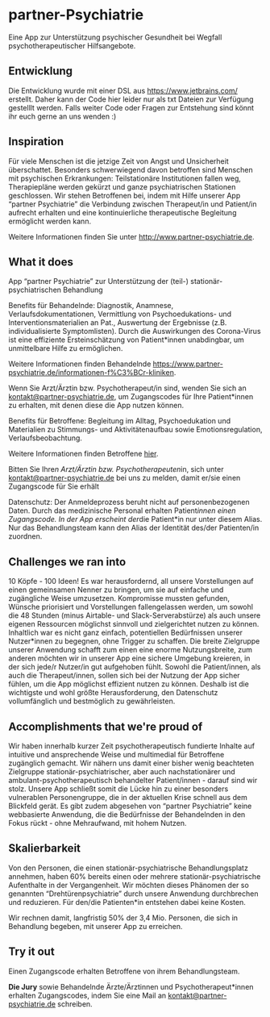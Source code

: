 # partner-Psychiatrie
Eine App zur Unterstützung psychischer Gesundheit bei Wegfall psychotherapeutischer Hilfsangebote.

## Entwicklung
Die Entwicklung wurde mit einer DSL aus https://www.jetbrains.com/ erstellt. Daher kann der Code hier leider nur als txt Dateien zur Verfügung gestelllt werden. Falls weiter Code oder Fragen zur Entstehung sind könnt ihr euch gerne an uns wenden :)

## Inspiration
Für viele Menschen ist die jetzige Zeit von Angst und Unsicherheit überschattet. Besonders schwerwiegend davon betroffen sind Menschen mit psychischen Erkrankungen:
Teilstationäre Institutionen fallen weg, Therapiepläne werden gekürzt und ganze psychiatrischen Stationen geschlossen.
Wir stehen Betroffenen bei, indem mit Hilfe unserer App “partner Psychiatrie” die Verbindung zwischen Therapeut/in und Patient/in aufrecht erhalten und eine kontinuierliche therapeutische Begleitung ermöglicht werden kann.

Weitere Informationen finden Sie unter http://www.partner-psychiatrie.de.

## What it does
App “partner Psychiatrie” zur Unterstützung der (teil-) stationär-psychiatrischen Behandlung

Benefits für Behandelnde: Diagnostik, Anamnese, Verlaufsdokumentationen, Vermittlung von Psychoedukations- und Interventionsmaterialien an Pat., Auswertung der Ergebnisse (z.B. individualisierte Symptomlisten). Durch die Auswirkungen des Corona-Virus ist eine effiziente Ersteinschätzung von Patient*innen unabdingbar, um unmittelbare Hilfe zu ermöglichen.

Weitere Informationen finden Behandelnde https://www.partner-psychiatrie.de/informationen-f%C3%BCr-kliniken.

Wenn Sie Arzt/Ärztin bzw. Psychotherapeut/in sind, wenden Sie sich an kontakt@partner-psychiatrie.de, um Zugangscodes für Ihre Patient*innen zu erhalten, mit denen diese die App nutzen können.

Benefits für Betroffene: Begleitung im Alltag, Psychoedukation und Materialien zu Stimmungs- und Aktivitätenaufbau sowie Emotionsregulation, Verlaufsbeobachtung.


Weitere Informationen finden Betroffene [hier](https://www.partner-psychiatrie.de/informationen-f%C3%BCr-patienten).

Bitten Sie Ihre*n Arzt/Ärztin bzw. Psychotherapeuten*in, sich unter kontakt@partner-psychiatrie.de bei uns zu melden, damit er/sie einen Zugangscode für Sie erhält

Datenschutz: Der Anmeldeprozess beruht nicht auf personenbezogenen Daten. Durch das medizinische Personal erhalten Patient*innen einen Zugangscode. In der App erscheint der*die Patient*in nur unter diesem Alias. Nur das Behandlungsteam kann den Alias der Identität des/der Patienten/in zuordnen. 

## Challenges we ran into
10 Köpfe - 100 Ideen! Es war herausfordernd, all unsere Vorstellungen auf einen gemeinsamen Nenner zu bringen, um sie auf einfache und zugängliche Weise umzusetzen. Kompromisse mussten gefunden, Wünsche priorisiert und Vorstellungen fallengelassen werden, um sowohl die 48 Stunden (minus Airtable- und Slack-Serverabstürze) als auch unsere eigenen Ressourcen möglichst sinnvoll und zielgerichtet nutzen zu können. 
Inhaltlich war es nicht ganz einfach, potentiellen Bedürfnissen unserer Nutzer*innen zu begegnen, ohne Trigger zu schaffen. Die breite Zielgruppe unserer Anwendung schafft zum einen eine enorme Nutzungsbreite, zum anderen möchten wir in unserer App eine sichere Umgebung kreieren, in der sich jede/r Nutzer/in gut aufgehoben fühlt. Sowohl die Patient/innen, als auch die Therapeut/innen, sollen sich bei der Nutzung der App sicher fühlen, um die App möglichst effizient nutzen zu können. Deshalb ist die wichtigste und wohl größte Herausforderung, den Datenschutz vollumfänglich und bestmöglich zu gewährleisten.

## Accomplishments that we're proud of
Wir haben innerhalb kurzer Zeit psychotherapeutisch fundierte Inhalte auf intuitive und ansprechende Weise und multimedial für Betroffene zugänglich gemacht. Wir nähern uns damit einer bisher wenig beachteten Zielgruppe stationär-psychiatrischer, aber auch nachstationärer und ambulant-psychotherapeutisch behandelter Patient/innen - darauf sind wir stolz. Unsere App schließt somit die Lücke hin zu einer besonders vulnerablen Personengruppe, die in der aktuellen Krise schnell aus dem Blickfeld gerät. Es gibt zudem abgesehen von “partner Psychiatrie” keine webbasierte Anwendung, die die Bedürfnisse der Behandelnden in den Fokus rückt - ohne Mehraufwand, mit hohem Nutzen.

## Skalierbarkeit
Von den Personen, die einen stationär-psychiatrische Behandlungsplatz annehmen, haben 60% bereits einen oder mehrere stationär-psychiatrische Aufenthalte in der Vergangenheit. Wir möchten dieses Phänomen der so genannten “Drehtürenpsychiatrie” durch unsere Anwendung durchbrechen und reduzieren. Für den/die Patienten*in entstehen dabei keine Kosten. 

Wir rechnen damit, langfristig 50% der 3,4 Mio. Personen, die sich in Behandlung begeben, mit unserer App zu erreichen.


## Try it out
Einen Zugangscode erhalten Betroffene von ihrem Behandlungsteam.

**Die Jury** sowie Behandelnde Ärzte/Ärztinnen und Psychotherapeut*innen erhalten Zugangscodes, indem Sie eine Mail an kontakt@partner-psychiatrie.de schreiben.
